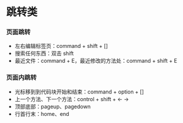 # 跳转类

### 页面跳转

- 左右编辑标签页：command + shift + []
- 搜索任何东西：双击 shift
- 最近文件：command + E，最近修改的方法处：command + shift + E

### 页面内跳转

- 光标移到到代码块开始和结束：command + option + []
- 上一个方法、下一个方法：control + shift + <- ->
- 顶部底部：pageup、pagedown
- 行首行末：home、end

